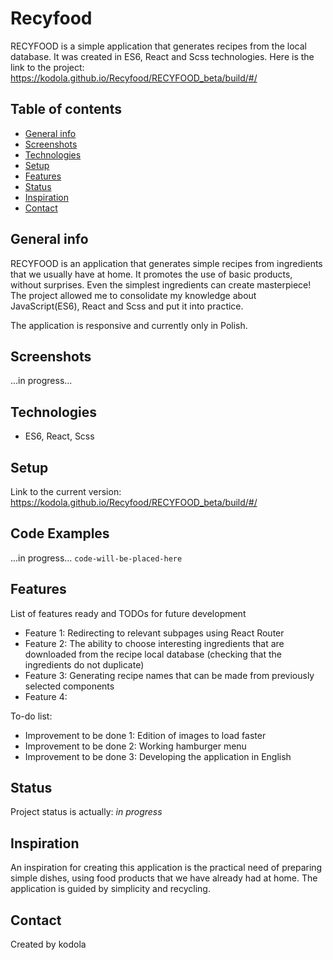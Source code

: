 # Recyfood

RECYFOOD is a simple application that generates recipes from the local database. It was created in ES6, React and Scss technologies.
Here is the link to the project: https://kodola.github.io/Recyfood/RECYFOOD_beta/build/#/


## Table of contents
* [General info](#general-info)
* [Screenshots](#screenshots)
* [Technologies](#technologies)
* [Setup](#setup)
* [Features](#features)
* [Status](#status)
* [Inspiration](#inspiration)
* [Contact](#contact)

## General info
RECYFOOD is an application that generates simple recipes from ingredients that we usually have at home. 
It promotes the use of basic products, without surprises. Even the simplest ingredients can create masterpiece! 
The project allowed me to consolidate my knowledge about JavaScript(ES6), React and Scss and put it into practice.

The application is responsive and currently only in Polish.

## Screenshots
...in progress...

## Technologies
* ES6, React, Scss

## Setup
Link to the current version: https://kodola.github.io/Recyfood/RECYFOOD_beta/build/#/

## Code Examples
...in progress...
`code-will-be-placed-here`

## Features
List of features ready and TODOs for future development
* Feature 1: Redirecting to relevant subpages using React Router
* Feature 2: The ability to choose interesting ingredients that are downloaded from the recipe local database (checking that the ingredients do not duplicate)
* Feature 3: Generating recipe names that can be made from previously selected components
* Feature 4: 

To-do list:
* Improvement to be done 1: Edition of images to load faster 
* Improvement to be done 2: Working hamburger menu
* Improvement to be done 3: Developing the application in English


## Status
Project status is actually: _in progress_

## Inspiration
An inspiration for creating this application is the practical need of preparing simple dishes, using food products that we have already had at home. The application is guided by simplicity and recycling. 

## Contact
Created by kodola 
